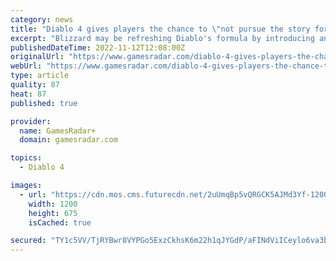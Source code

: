 ```yaml
---
category: news
title: "Diablo 4 gives players the chance to \"not pursue the story for a while\""
excerpt: "Blizzard may be refreshing Diablo's formula by introducing an open world in Diablo 4 (opens in new tab) that \"allows for non-linearity\", but according to general manager Rod Fergusson, that doesn ..."
publishedDateTime: 2022-11-12T12:08:00Z
originalUrl: "https://www.gamesradar.com/diablo-4-gives-players-the-chance-to-not-pursue-the-story-for-a-while/"
webUrl: "https://www.gamesradar.com/diablo-4-gives-players-the-chance-to-not-pursue-the-story-for-a-while/"
type: article
quality: 87
heat: 87
published: true

provider:
  name: GamesRadar+
  domain: gamesradar.com

topics:
  - Diablo 4

images:
  - url: "https://cdn.mos.cms.futurecdn.net/2uUmqBp5vQRGCK5AJMd3Yf-1200-80.jpg"
    width: 1200
    height: 675
    isCached: true

secured: "TY1c5VV/TjRYBwr8VYPGo5ExzCkhsK6m22h1qJYGdP/aFINdViICeylo6va3bEoJWVaq2pI0IjAX0dfIAQVp7ajEagsfqodNCuQUIg1IRGAPNMU35V0b0bO64dXbdqDl0qk9kQQK1A32sDph77MLn2RZBn/PvtIKWZW8k6+45fokZSXwkMu0kBeQkwr3n7FqXkRcbYAKIf4TQsbC0IToej0+7vf4viY1knS/47EoVpnp5DQrqM1aNr50dxBHR2SK3c4k7lQMNFwIBZHwCwFQkFgKs8SydU9kRMCVaUPZqzgPOz7oqCM/59H8NBxcWRZu+Wui7LEZHRlJXICMRWpPRJ/QVpwW3+AEpVrzy6M2aGw=;+a50NvD2I9d5v8qgDexEwQ=="
---
```


